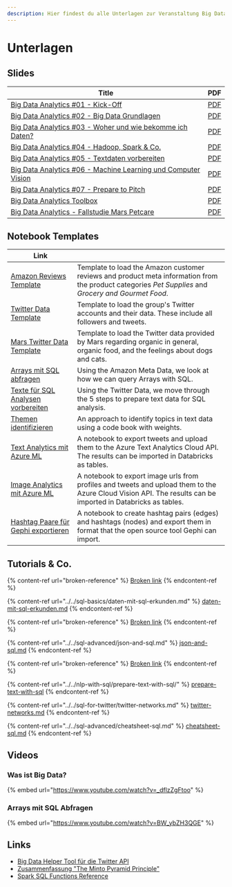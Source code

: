```yaml
---
description: Hier findest du alle Unterlagen zur Veranstaltung Big Data Analytics.
---
```


# Unterlagen

## Slides

| Title                                                                                                                                                        | PDF                                                                                                     |
| ------------------------------------------------------------------------------------------------------------------------------------------------------------ | ------------------------------------------------------------------------------------------------------- |
| [Big Data Analytics #01 - Kick-Off](https://docs.google.com/presentation/d/1J5dTR6U1kY\_TqLegwSkbV1LXIC6bdmy7p\_4CDFHbvQE/preview)                           | [PDF](https://docs.google.com/presentation/d/1J5dTR6U1kY\_TqLegwSkbV1LXIC6bdmy7p\_4CDFHbvQE/export/pdf) |
| [Big Data Analytics #02 - Big Data Grundlagen](https://docs.google.com/presentation/d/16IASPSzF1lomsqm84KOUZK7slZhU3VwfrHbO2tqIYUQ/preview)                  | [PDF](https://docs.google.com/presentation/d/16IASPSzF1lomsqm84KOUZK7slZhU3VwfrHbO2tqIYUQ/export/pdf)   |
| [Big Data Analytics #03 - Woher und wie bekomme ich Daten?](https://docs.google.com/presentation/d/17TjiVyD2kQc9PCYDjlrEjkVuWhLOLg5Czf-dJe9KvaE/preview)     | [PDF](https://docs.google.com/presentation/d/17TjiVyD2kQc9PCYDjlrEjkVuWhLOLg5Czf-dJe9KvaE/export/pdf)   |
| [Big Data Analytics #04 - Hadoop, Spark & Co.](https://docs.google.com/presentation/d/1ul2cIIwSN4Ldvzq6IcoBykNM4GrnjDnwm6lqTcrTGsw/preview)                  | [PDF](https://docs.google.com/presentation/d/1ul2cIIwSN4Ldvzq6IcoBykNM4GrnjDnwm6lqTcrTGsw/export/pdf)   |
| [Big Data Analytics #05 - Textdaten vorbereiten](https://docs.google.com/presentation/d/1hk8l1ZKjbw8c33nxeid7Vfmmxq4mbojB5apf9w5weKc/preview)                | [PDF](https://docs.google.com/presentation/d/1hk8l1ZKjbw8c33nxeid7Vfmmxq4mbojB5apf9w5weKc/export/pdf)   |
| [Big Data Analytics #06 - Machine Learning und Computer Vision](https://docs.google.com/presentation/d/1PrYXTRFI3cbxfMX4D1buc7mWY9Bv4ATQRSkughQv2Cg/preview) | [PDF](https://docs.google.com/presentation/d/1PrYXTRFI3cbxfMX4D1buc7mWY9Bv4ATQRSkughQv2Cg/export/pdf)   |
| [Big Data Analytics #07 - Prepare to Pitch](https://docs.google.com/presentation/d/1fF\_Qz0-onGjjOeugylG5sSNkxOtt2\_m6iMY4NkoDLXU/preview)                   | [PDF](https://docs.google.com/presentation/d/1fF\_Qz0-onGjjOeugylG5sSNkxOtt2\_m6iMY4NkoDLXU/export/pdf) |
| [Big Data Analytics Toolbox](https://docs.google.com/presentation/d/1tWGjIHCBmjw7Abaui3x19Uc0itI7UVO6KL0b-qtONak/preview)                                    | [PDF](https://docs.google.com/presentation/d/1tWGjIHCBmjw7Abaui3x19Uc0itI7UVO6KL0b-qtONak/export/pdf)   |
| [Big Data Analytics - Fallstudie Mars Petcare](https://docs.google.com/presentation/d/1Xez4NXpE9OIKeBrYhqy3AldQ0rZPlr-WloGenPcST7E/preview)                  | [PDF](https://docs.google.com/presentation/d/1Xez4NXpE9OIKeBrYhqy3AldQ0rZPlr-WloGenPcST7E/export/pdf)   |

## Notebook Templates

| Link                                                                                                                                                             |                                                                                                                                                              |
| ---------------------------------------------------------------------------------------------------------------------------------------------------------------- | ------------------------------------------------------------------------------------------------------------------------------------------------------------ |
| [Amazon Reviews Template](https://winf-hsos.github.io/databricks-notebooks/big-data-analytics/Amazon%20Reviews%20Template.html)                                  | Template to load the Amazon customer reviews  and product meta information from the product categories _Pet Supplies_ and _Grocery and Gourmet Food_.        |
| [Twitter Data Template](https://winf-hsos.github.io/databricks-notebooks/big-data-analytics/Twitter%20Data%20Template.html)                                      | Template to load the group's Twitter accounts and their data. These include all followers and tweets.                                                        |
| [Mars Twitter Data Template](https://winf-hsos.github.io/databricks-notebooks/big-data-analytics/Mars%20Twitter%20Data%20Template.html)                          | Template to load the Twitter data provided by Mars regarding organic in general, organic food, and the feelings about dogs and cats.                         |
| [Arrays mit SQL abfragen](https://winf-hsos.github.io/databricks-notebooks/big-data-analytics/Arrays%20mit%20SQL%20abfragen.html)                                | Using the Amazon Meta Data, we look at how we can query Arrays with SQL.                                                                                     |
| [Texte für SQL Analysen vorbereiten](https://winf-hsos.github.io/databricks-notebooks/big-data-analytics/Texte%20f%C3%BCr%20SQL%20Analysen%20vorbereiten.html)   | Using the Twitter Data, we move through the 5 steps to prepare text data for SQL analysis.                                                                   |
| [Themen identifizieren](https://winf-hsos.github.io/databricks-notebooks/big-data-analytics/Themen%20identifizieren.html)                                        | An approach to identify topics in text data using a code book with weights.                                                                                  |
| [Text Analytics mit Azure ML](https://winf-hsos.github.io/databricks-notebooks/big-data-analytics/Text%20Analytics%20mit%20Azure%20ML.html)                      | A notebook to export tweets and upload them to the Azure Text Analytics Cloud API. The results can be imported in Databricks as tables.                      |
| [Image Analytics mit Azure ML](https://winf-hsos.github.io/databricks-notebooks/big-data-analytics/Image%20Analytics%20mit%20Azure%20ML.html)                    | A notebook to export image urls from profiles and tweets and upload them to the Azure Cloud Vision API. The results can be imported in Databricks as tables. |
| [Hashtag Paare für Gephi exportieren](https://winf-hsos.github.io/databricks-notebooks/big-data-analytics/Hashtag%20Paare%20f%C3%BCr%20Gephi%20exportieren.html) | A notebook to create hashtag pairs (edges) and hashtags (nodes) and export them in format that the open source tool Gephi can import.                        |

## Tutorials & Co.

{% content-ref url="broken-reference" %}
[Broken link](broken-reference)
{% endcontent-ref %}

{% content-ref url="../../sql-basics/daten-mit-sql-erkunden.md" %}
[daten-mit-sql-erkunden.md](../../sql-basics/daten-mit-sql-erkunden.md)
{% endcontent-ref %}

{% content-ref url="broken-reference" %}
[Broken link](broken-reference)
{% endcontent-ref %}

{% content-ref url="../../sql-advanced/json-and-sql.md" %}
[json-and-sql.md](../../sql-advanced/json-and-sql.md)
{% endcontent-ref %}

{% content-ref url="broken-reference" %}
[Broken link](broken-reference)
{% endcontent-ref %}

{% content-ref url="../../nlp-with-sql/prepare-text-with-sql/" %}
[prepare-text-with-sql](../../nlp-with-sql/prepare-text-with-sql/)
{% endcontent-ref %}

{% content-ref url="../../sql-for-twitter/twitter-networks.md" %}
[twitter-networks.md](../../sql-for-twitter/twitter-networks.md)
{% endcontent-ref %}

{% content-ref url="../../sql-advanced/cheatsheet-sql.md" %}
[cheatsheet-sql.md](../../sql-advanced/cheatsheet-sql.md)
{% endcontent-ref %}

## Videos

### Was ist Big Data?

{% embed url="https://www.youtube.com/watch?v=_dflzZgFtoo" %}

### Arrays mit SQL Abfragen

{% embed url="https://www.youtube.com/watch?v=BW_ybZH3QGE" %}



## Links

* [Big Data Helper Tool für die Twitter API](https://big-data-analytics-helper.glitch.me/)
* [Zusammenfassung "The Minto Pyramid Principle"](https://www.dbai.tuwien.ac.at/staff/gatter/work/051104\_The\_Minto\_Pyramid\_Principle.pdf)
* [Spark SQL Functions Reference](https://docs.databricks.com/spark/latest/spark-sql/language-manual/functions.html)
